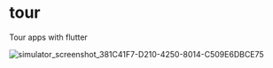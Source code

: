 # tour

Tour apps with flutter

![simulator_screenshot_381C41F7-D210-4250-8014-C509E6DBCE75](https://user-images.githubusercontent.com/53375007/234037994-5ff3cb24-7729-439c-bed0-1e428bae3971.png)
